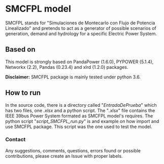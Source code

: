 # SMCFPL model

SMCFPL stands for "Simulaciones de Montecarlo con Flujo de Potencia Linealizado" and pretends to act as a generator of possible scenarios of generation, demand and hydrology for a specific Electric Power System.

## Based on

This model is strongly based on PandaPower (1.6.0), PYPOWER (5.1.4), Networkx (2.2), Pandas (0.23.4) and xlrd (1.2.0) packages.

**Disclaimer:** SMCFPL package is mainly tested under python 3.6.

## How to run

In the source code, there is a directory called "*EntradaDePrueba*" which has two files, one *.xlsx* and a python script. The "*.xlsx*" file contains the IEEE 39bus Power System formated as SMCFPL model's requires. The python script "*script_SMCFPL_run.py*" is and example on how import and use SMCFPL package. This script was the one used to test the model.

### Contact

Any suggestions, comments, questions, errors found or possible contributions, please create an Issue with proper labels.

[comment]: # (## TODO)

[comment]: # (asdasd)

[comment]: # (simbología ☑: Listo, ☒: No se hará, □: Faltante)

[comment]: # (- ☑ Algo 1.)
[comment]: # (- ☑ Algo 2.)
